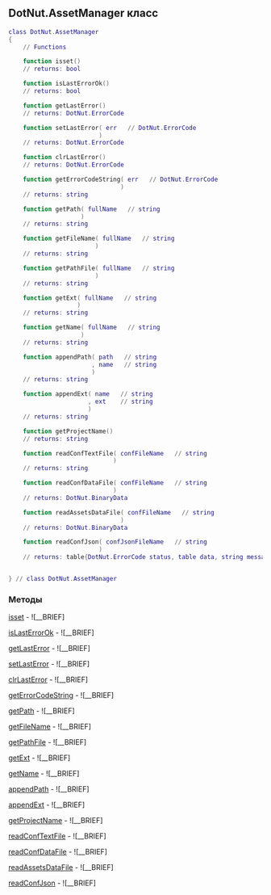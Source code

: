 ## DotNut.AssetManager класс


```lua
class DotNut.AssetManager
{
    // Functions

    function isset()
    // returns: bool

    function isLastErrorOk()
    // returns: bool

    function getLastError()
    // returns: DotNut.ErrorCode

    function setLastError( err   // DotNut.ErrorCode
                         )
    // returns: DotNut.ErrorCode

    function clrLastError()
    // returns: DotNut.ErrorCode

    function getErrorCodeString( err   // DotNut.ErrorCode
                               )
    // returns: string

    function getPath( fullName   // string
                    )
    // returns: string

    function getFileName( fullName   // string
                        )
    // returns: string

    function getPathFile( fullName   // string
                        )
    // returns: string

    function getExt( fullName   // string
                   )
    // returns: string

    function getName( fullName   // string
                    )
    // returns: string

    function appendPath( path   // string
                       , name   // string
                       )
    // returns: string

    function appendExt( name   // string
                      , ext    // string
                      )
    // returns: string

    function getProjectName()
    // returns: string

    function readConfTextFile( confFileName   // string
                             )
    // returns: string

    function readConfDataFile( confFileName   // string
                             )
    // returns: DotNut.BinaryData

    function readAssetsDataFile( confFileName   // string
                               )
    // returns: DotNut.BinaryData

    function readConfJson( confJsonFileName   // string
                         )
    // returns: table{DotNut.ErrorCode status, table data, string message}


} // class DotNut.AssetManager
```



### Методы


[isset](../DotNut/AssetManager/isset.md) - ![__BRIEF]


[isLastErrorOk](../DotNut/AssetManager/isLastErrorOk.md) - ![__BRIEF]


[getLastError](../DotNut/AssetManager/getLastError.md) - ![__BRIEF]


[setLastError](../DotNut/AssetManager/setLastError.md) - ![__BRIEF]


[clrLastError](../DotNut/AssetManager/clrLastError.md) - ![__BRIEF]


[getErrorCodeString](../DotNut/AssetManager/getErrorCodeString.md) - ![__BRIEF]


[getPath](../DotNut/AssetManager/getPath.md) - ![__BRIEF]


[getFileName](../DotNut/AssetManager/getFileName.md) - ![__BRIEF]


[getPathFile](../DotNut/AssetManager/getPathFile.md) - ![__BRIEF]


[getExt](../DotNut/AssetManager/getExt.md) - ![__BRIEF]


[getName](../DotNut/AssetManager/getName.md) - ![__BRIEF]


[appendPath](../DotNut/AssetManager/appendPath.md) - ![__BRIEF]


[appendExt](../DotNut/AssetManager/appendExt.md) - ![__BRIEF]


[getProjectName](../DotNut/AssetManager/getProjectName.md) - ![__BRIEF]


[readConfTextFile](../DotNut/AssetManager/readConfTextFile.md) - ![__BRIEF]


[readConfDataFile](../DotNut/AssetManager/readConfDataFile.md) - ![__BRIEF]


[readAssetsDataFile](../DotNut/AssetManager/readAssetsDataFile.md) - ![__BRIEF]


[readConfJson](../DotNut/AssetManager/readConfJson.md) - ![__BRIEF]


